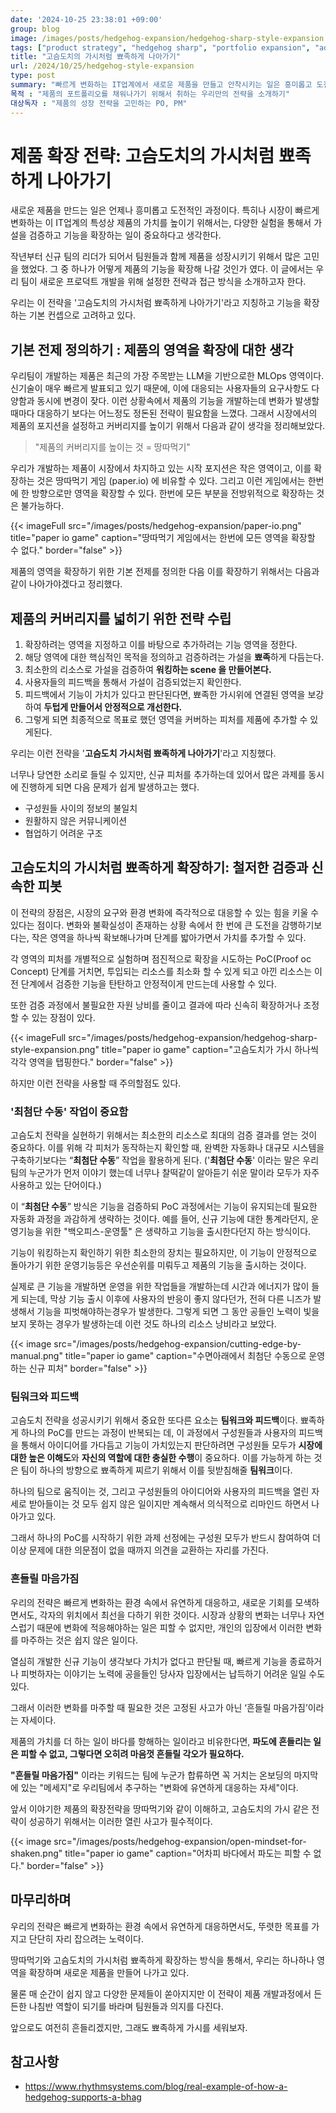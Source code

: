 ```yaml
---
date: '2024-10-25 23:38:01 +09:00'
group: blog
image: /images/posts/hedgehog-expansion/hedgehog-sharp-style-expansion.png
tags: ["product strategy", "hedgehog sharp", "portfolio expansion", "adaptive growth"]
title: "고슴도치의 가시처럼 뾰족하게 나아가기"
url: /2024/10/25/hedgehog-style-expansion
type: post
summary: "빠르게 변화하는 IT업계에서 새로운 제품을 만들고 안착시키는 일은 흥미롭고 도전적인 과정이다. 제품을 성장시키고 시장에 자리잡게 하기 위해서 우리팀에서 설정한 전략을 소개해본다. "
목적 : "제품의 포트폴리오를 채워나가기 위해서 취하는 우리만의 전략을 소개하기"
대상독자 : "제품의 성장 전략을 고민하는 PO, PM"
---
```


# 제품 확장 전략: 고슴도치의 가시처럼 뾰족하게 나아가기

새로운 제품을 만드는 일은 언제나 흥미롭고 도전적인 과정이다. 특히나 시장이 빠르게 변화하는 이 IT업계의 특성상 제품의 가치를 높이기 위해서는, 다양한 실험을 통해서 가설을 검증하고 기능을 확장하는 일이 중요하다고 생각한다.

작년부터 신규 팀의 리더가 되어서 팀원들과 함께 제품을 성장시키기 위해서 많은 고민을 했었다. 그 중 하나가 어떻게 제품의 기능을 확장해 나갈 것인가 였다. 
이 글에서는 우리 팀이 새로운 프로덕트 개발을 위해 설정한 전략과 접근 방식을 소개하고자 한다. 

우리는 이 전략을 '고슴도치의 가시처럼 뾰족하게 나아가기'라고 지칭하고 기능을 확장하는 기본 컨셉으로 고려하고 있다. 

## 기본 전제 정의하기 : 제품의 영역을 확장에 대한 생각 

우리팀이 개발하는 제품은 최근의 가장 주목받는 LLM을 기반으로한 MLOps 영역이다. 신기술이 매우 빠르게 발표되고 있기 때문에, 이에 대응되는 사용자들의 요구사항도 다양함과 동시에 변경이 잦다. 
이런 상황속에서 제품의 기능을 개발하는데 변화가 발생할 때마다 대응하기 보다는 어느정도 정돈된 전략이 필요함을 느꼈다. 그래서 시장에서의 제품의 포지션을 설정하고 커버리지를 높이기 위해서 다음과 같이 생각을 정리해보았다.

> "제품의 커버리지를 높이는 것 = 땅따먹기"

우리가 개발하는 제품이 시장에서 차지하고 있는 시작 포지션은 작은 영역이고, 이를 확장하는 것은 땅따먹기 게임 (paper.io) 에 비유할 수 있다. 그리고 이런 게임에서는
한번에 한 방향으로만 영역을 확장할 수 있다. 한번에 모든 부분을 전방위적으로 확장하는 것은 불가능하다.

{{< imageFull src="/images/posts/hedgehog-expansion/paper-io.png" title="paper io game" caption="땅따먹기 게임에서는 한번에 모든 영역을 확장할 수 없다." border="false" >}}

제품의 영역을 확장하기 위한 기본 전제를 정의한 다음 이를 확장하기 위해서는 다음과 같이 나아가야겠다고 정리했다. 

## 제품의 커버리지를 넓히기 위한 전략 수립

1. 확장하려는 영역을 지정하고 이를 바탕으로 추가하려는 기능 영역을 정한다.
2. 해당 영역에 대한 핵심적인 목적을 정의하고 검증하려는 가설을 **뾰족**하게 다듬는다.
3. 최소한의 리소스로 가설을 검증하여 **워킹하는 scene 을 만들어본다.**
4. 사용자들의 피드백을 통해서 가설이 검증되었는지 확인한다. 
5. 피드백에서 기능이 가치가 있다고 판단된다면, 뾰족한 가시위에 연결된 영역을 보강하여 **두텁게 만들어서 안정적으로 개선한다.**
6. 그렇게 되면 최종적으로 목표로 했던 영역을 커버하는 피처를 제품에 추가할 수 있게된다.

우리는 이런 전략을 '**고슴도치 가시처럼 뾰족하게 나아가기**'라고 지칭했다. 

너무나 당연한 소리로 들릴 수 있지만, 신규 피처를 추가하는데 있어서 많은 과제를 동시에 진행하게 되면 다음 문제가 쉽게 발생하고는 했다.
- 구성원들 사이의 정보의 불일치
- 원활하지 않은 커뮤니케이션
- 협업하기 어려운 구조

## 고슴도치의 가시처럼 뾰족하게 확장하기: 철저한 검증과 신속한 피봇

이 전략의 장점은, 시장의 요구와 환경 변화에 즉각적으로 대응할 수 있는 힘을 키울 수 있다는 점이다. 변화와 불확실성이 존재하는 상황 속에서 한 번에 큰 도전을 감행하기보다는, 작은 영역을 하나씩 확보해나가며 단계를 밟아가면서 가치를 추가할 수 있다.

각 영역의 피처를 개별적으로 실험하며 점진적으로 확장을 시도하는 PoC(Proof oc Concept) 단계를 거치면, 투입되는 리소스를 최소화 할 수 있게 되고 아낀 리소스는 이전 단계에서 검증한 기능을 탄탄하고 안정적이게 만드는데 사용할 수 있다. 

또한 검증 과정에서 불필요한 자원 낭비를 줄이고 결과에 따라 신속히 확장하거나 조정할 수 있는 장점이 있다.

{{< imageFull src="/images/posts/hedgehog-expansion/hedgehog-sharp-style-expansion.png" title="paper io game" caption="고슴도치가 가시 하나씩 각각 영역을 탭핑한다." border="false" >}}

하지만 이런 전략을 사용할 때 주의할점도 있다.

### '최첨단 수동' 작업이 중요함

고슴도치 전략을 실현하기 위해서는 최소한의 리소스로 최대의 검증 결과를 얻는 것이 중요하다. 이를 위해 각 피처가 동작하는지 확인할 때, 완벽한 자동화나 대규모 시스템을 구축하기보다는 “**최첨단 수동**” 작업을 활용하게 된다.
('**최첨단 수동**' 이라는 말은 우리팀의 누군가가 먼저 이야기 했는데 너무나 찰떡같이 알아듣기 쉬운 말이라 모두가 자주 사용하고 있는 단어이다.)

이 “**최첨단 수동**” 방식은 기능을 검증하되 PoC 과정에서는 기능이 유지되는데 필요한 자동화 과정을 과감하게 생략하는 것이다. 예를 들어, 신규 기능에 대한 통계라던지, 운영기능을 위한 "백오피스-운영툴" 은 생략하고 기능을 출시한다던지 하는 방식이다.

기능이 워킹하는지 확인하기 위한 최소한의 장치는 필요하지만, 이 기능이 안정적으로 돌아가기 위한 운영기능등은 우선순위를 미뤄두고 제품의 기능을 출시하는 것이다. 

실제로 큰 기능을 개발하면 운영을 위한 작업들을 개발하는데 시간과 에너지가 많이 들게 되는데, 막상 기능 출시 이후에 사용자의 반응이 좋지 않다던가, 전혀 다른 니즈가 발생해서 기능을 피벗해야하는경우가 발생한다.
그렇게 되면 그 동안 공들인 노력이 빛을 보지 못하는 경우가 발생하는데 이런 것도 하나의 리소스 낭비라고 보았다.   

{{< image src="/images/posts/hedgehog-expansion/cutting-edge-by-manual.png" title="paper io game" caption="수면아래에서 최첨단 수동으로 운영하는 신규 피처" border="false" >}}

### 팀워크와 피드백

고슴도치 전략을 성공시키기 위해서 중요한 또다른 요소는 **팀워크와 피드백**이다. 뾰족하게 하나의 PoC를 만드는 과정이 반복되는 데, 이 과정에서 구성원들과 사용자의 피드백을 통해서 아이디어를 가다듬고 기능이 가치있는지 판단하려면
구성원들 모두가 **시장에 대한 높은 이해도**와 **자신의 역할에 대한 충실한 수행**이 중요하다. 이를 가능하게 하는 것은 팀이 하나의 방향으로 뾰족하게 찌르기 위해서 이를 뒷받침해줄 **팀워크**이다.    

하나의 팀으로 움직이는 것, 그리고 구성원들의 아이디어와 사용자의 피드백을 열린 자세로 받아들이는 것 모두 쉽지 않은 일이지만 계속해서 의식적으로 리마인드 하면서 나아가고 있다.

그래서 하나의 PoC를 시작하기 위한 과제 선정에는 구성원 모두가 반드시 참여하여 더 이상 문제에 대한 의문점이 없을 때까지 의견을 교환하는 자리를 가진다.

### 흔들릴 마음가짐 

우리의 전략은 빠르게 변화하는 환경 속에서 유연하게 대응하고, 새로운 기회를 모색하면서도, 각자의 위치에서 최선을 다하기 위한 것이다. 시장과 상황의 변화는 너무나 자연스럽기 때문에 변화에 적응해야하는 일은 피할 수 없지만, 개인의 입장에서 이러한 변화를 마주하는 것은 쉽지 않은 일이다.

열심히 개발한 신규 기능이 생각보다 가치가 없다고 판단될 때, 빠르게 기능을 종료하거나 피벗하자는 이야기는 노력에 공을들인 당사자 입장에서는 납득하기 어려운 일일 수도 있다.

그래서 이러한 변화를 마주할 때 필요한 것은 고정된 사고가 아닌 ‘흔들릴 마음가짐’이라는 자세이다. 

제품의 가치를 더 하는 일이 바다를 항해하는 일이라고 비유한다면, **파도에 흔들리는 일은 피할 수 없고, 그렇다면 오히려 마음껏 흔들릴 각오가 필요하다.**

**"흔들릴 마음가짐"** 이라는 키워드는 팀에 누군가 합류하면 꼭 거치는 온보딩의 마지막에 있는 "메세지"로 우리팀에서 추구하는 "변화에 유연하게 대응하는 자세"이다. 

앞서 이야기한 제품의 확장전략을 땅따먹기와 같이 이해하고, 고슴도치의 가시 같은 전략이 성공하기 위해서는 이러한 열린 사고가 필수적이다.

{{< image src="/images/posts/hedgehog-expansion/open-mindset-for-shaken.png" title="paper io game" caption="어차피 바다에서 파도는 피할 수 없다." border="false" >}}

## 마무리하며 

우리의 전략은 빠르게 변화하는 환경 속에서 유연하게 대응하면서도, 뚜렷한 목표를 가지고 단단히 자리 잡으려는 노력이다. 

땅따먹기와 고슴도치의 가시처럼 뾰족하게 확장하는 방식을 통해서, 우리는 하나하나 영역을 확장하며 새로운 제품을 만들어 나가고 있다. 

물론 매 순간이 쉽지 않고 다양한 문제들이 쏟아지지만 이 전략이 제품 개발과정에서 든든한 나침반 역할이 되기를 바라며 팀원들과 의지를 다진다.

앞으로도 여전히 흔들리겠지만, 그래도 뾰족하게 가시를 세워보자.

## 참고사항

- https://www.rhythmsystems.com/blog/real-example-of-how-a-hedgehog-supports-a-bhag
